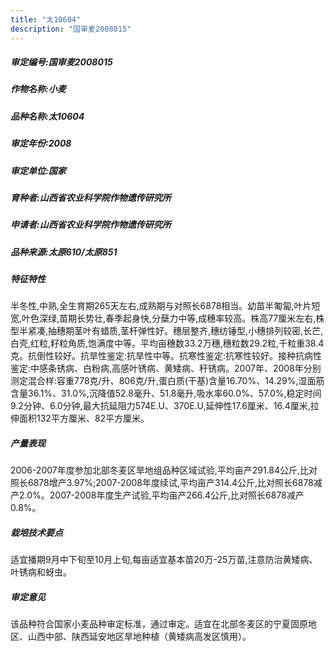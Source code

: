```yaml
---
title: "太10604"
description: "国审麦2008015"
---
```

##### 审定编号:国审麦2008015

##### 作物名称:小麦

##### 品种名称:太10604

##### 审定年份:2008

##### 审定单位:国家

##### 育种者:山西省农业科学院作物遗传研究所

##### 申请者:山西省农业科学院作物遗传研究所

##### 品种来源:太原610/太原851

##### 特征特性
半冬性,中熟,全生育期265天左右,成熟期与对照长6878相当。幼苗半匍匐,叶片短宽,叶色深绿,苗期长势壮,春季起身快,分蘖力中等,成穗率较高。株高77厘米左右,株型半紧凑,抽穗期茎叶有蜡质,茎杆弹性好。穗层整齐,穗纺锤型,小穗排列较密,长芒,白壳,红粒,籽粒角质,饱满度中等。平均亩穗数33.2万穗,穗粒数29.2粒,千粒重38.4克。抗倒性较好。抗旱性鉴定:抗旱性中等。抗寒性鉴定:抗寒性较好。接种抗病性鉴定:中感条锈病、白粉病,高感叶锈病、黄矮病、秆锈病。2007年、2008年分别测定混合样:容重778克/升、806克/升,蛋白质(干基)含量16.70%、14.29%,湿面筋含量36.1%、31.0%,沉降值52.8毫升、51.8毫升,吸水率60.0%、57.0%,稳定时间9.2分钟、6.0分钟,最大抗延阻力574E.U、370E.U,延伸性17.6厘米、16.4厘米,拉伸面积132平方厘米、82平方厘米。

##### 产量表现
2006-2007年度参加北部冬麦区旱地组品种区域试验,平均亩产291.84公斤,比对照长6878增产3.97%;2007-2008年度续试,平均亩产314.4公斤,比对照长6878减产2.0%。2007-2008年度生产试验,平均亩产266.4公斤,比对照长6878减产0.8%。

##### 栽培技术要点
适宜播期9月中下旬至10月上旬,每亩适宜基本苗20万-25万苗,注意防治黄矮病、叶锈病和蚜虫。

##### 审定意见
该品种符合国家小麦品种审定标准，通过审定。适宜在北部冬麦区的宁夏固原地区、山西中部、陕西延安地区旱地种植（黄矮病高发区慎用）。
